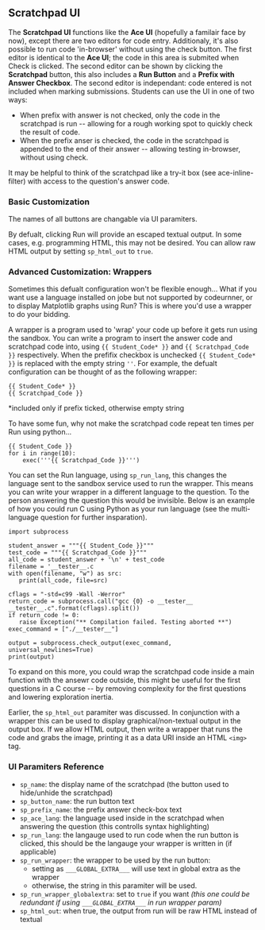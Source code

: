 ## Scratchpad UI
The **Scratchpad UI** functions like the **Ace UI** (hopefully a familair face by now), except there are two editors for code entry. Additionaly, it's also possible to run code 'in-browser' without using the check button. The first editor is identical to the **Ace UI**; the code in this area is submited when Check is clicked. The second editor can be shown by clicking the **Scratchpad** button, this also includes a **Run Button** and a **Prefix with Answer Checkbox**. The second editor is independant: code entered is not included when marking submissions. Students can use the UI in one of two ways:
 - When prefix with answer is not checked, only the code in the scratchpad is run -- allowing for a rough working spot to quickly check the result of code.
 - When the prefix anser is checked, the code in the scratchpad is appended to the end of their answer -- allowing testing in-browser, without using check.
 
 It may be helpful to think of the scratchpad like a try-it box (see ace-inline-filter) with access to the question's answer code.
 
 ### Basic Customization
 The names of all buttons are changable via UI paramiters.
 
 By defualt, clicking Run will provide an escaped textual output. In some cases, e.g. programming HTML, this may not be desired. You can allow raw HTML output by setting `sp_html_out` to `true`.

### Advanced Customization: Wrappers
Sometimes this defualt configuration won't be flexible enough... What if you want use a language installed on jobe but not supported by codeurnner, or to display Matplotlib graphs using Run? This is where you'd use a wrapper to do your bidding.

A wrapper is a program used to 'wrap' your code up before it gets run using the sandbox. You can write a program to insert the answer code and scratchpad code into, using `{{ Student_Code* }}` and `{{ Scratchpad_Code }}` respectively. When the prefifix checkbox is unchecked `{{ Student_Code* }}` is replaced with the empty string `''`.  For example, the defualt configuration can be thought of as the following wrapper:
```
{{ Student_Code* }}
{{ Scratchpad_Code }}
```
*included only if prefix ticked, otherwise empty string

To have some fun, why not make the scratchpad code repeat ten times per Run using python...
```
{{ Student_Code }}
for i in range(10):
    exec('''{{ Scratchpad_Code }}''')
```

 You can set the Run language, using `sp_run_lang`, this changes the language sent to the sandbox service used to run the wrapper. This means you can write your wrapper in a different language to the question. To the person answering the question this would be invisible. Below is an example of how you could run C using Python as your run language (see the multi-language question for further insparation).
 ```
 import subprocess
 
student_answer = """{{ Student_Code }}"""
test_code = """{{ Scratchpad_Code }}"""
all_code = student_answer + '\n' + test_code
 filename = '__tester__.c
 with open(filename, "w") as src:
    print(all_code, file=src)

cflags = "-std=c99 -Wall -Werror"
return_code = subprocess.call("gcc {0} -o __tester__ __tester__.c".format(cflags).split())
if return_code != 0:
    raise Exception("** Compilation failed. Testing aborted **")
exec_command = ["./__tester__"]
 
 output = subprocess.check_output(exec_command, universal_newlines=True)
print(output)
 ```
To expand on this more, you could wrap the scratchpad code inside a main function with the ansewr code outside, this might be useful for the first questions in a C course -- by removing complexity for the first questions and lowering exploration inertia.

Earlier, the `sp_html_out` paramiter was discussed. In conjunction with a wrapper this can be used to display graphical/non-textual output in the output box. If we allow HTML output, then write a wrapper that runs the code and grabs the image, printing it as a data URI inside an HTML `<img>` tag.

 

### UI Paramiters Reference

- `sp_name`: the display name of the scratchpad (the button used to hide/unhide the scratchpad)
- `sp_button_name`: the run button text
- `sp_prefix_name`: the prefix answer check-box text
- `sp_ace_lang`: the language used inside in the scratchpad when answering the question (this controlls syntax highlighting)
- `sp_run_lang`: the langauge used to run code when the run button is clicked, this should be the langauge your wrapper is written in (if applicable)
- `sp_run_wrapper`: the wrapper to be used by the run button:
    - setting as `___GLOBAL_EXTRA___` will use text in global extra as the wrapper
    - otherwise, the string in this paramiter will be used.
- `sp_run_wrapper_globalextra`: set to `true` if you want *(this one could be redundant if using `___GLOBAL_EXTRA___` in run wrapper param)*
- `sp_html_out`: when true, the output from run will be raw HTML instead of textual
